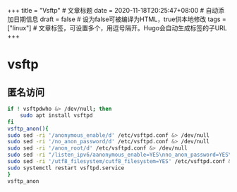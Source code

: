 +++
title = "Vsftp"  # 文章标题
date = 2020-11-18T20:25:47+08:00  # 自动添加日期信息
draft = false  # 设为false可被编译为HTML，true供本地修改
tags = ["linux"]  # 文章标签，可设置多个，用逗号隔开。Hugo会自动生成标签的子URL
+++
# vsftp

## 匿名访问

```bash
if ! vsftpdwho &> /dev/null; then
    sudo apt install vsftpd
fi
vsftp_anon(){
sudo sed -ri '/anonymous_enable/d' /etc/vsftpd.conf &> /dev/null
sudo sed -ri '/no_anon_password/d' /etc/vsftpd.conf &> /dev/null
sudo sed -ri '/anon_root/d' /etc/vsftpd.conf &> /dev/null
sudo sed -ri "/listen_ipv6/aanonymous_enable=YES\nno_anon_password=YES\nanon_root=/srv/ftp/" /etc/vsftpd.conf &> /dev/null
sudo sed -ri '/utf8_filesystem/cutf8_filesystem=YES' /etc/vsftpd.conf &> /dev/null
sudo systemctl restart vsftpd.service
}
vsftp_anon
```

